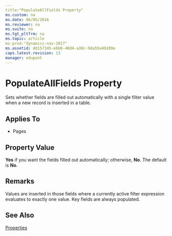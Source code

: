 ```yaml
---
title:"PopulateAllFields Property"
ms.custom: na
ms.date: 06/05/2016
ms.reviewer: na
ms.suite: na
ms.tgt_pltfrm: na
ms.topic: article
ms-prod:"dynamics-nav-2017"
ms.assetid: dd157345-e6b8-48d4-a38c-9da55a49289e
caps.latest.revision: 13
manager: edupont
---
```

# PopulateAllFields Property
Sets whether fields are filled out automatically with a single filter value when a new record is inserted in a table.  
  
## Applies To  
  
-   Pages  
  
## Property Value  
 **Yes** if you want the fields filled out automatically; otherwise, **No**. The default is **No**.  
  
## Remarks  
 Values are inserted in those fields where a currently active filter expression evaluates to exactly one value. Key fields are always populated.  
  
## See Also  
 [Properties](Properties.md)